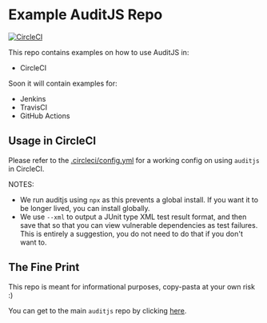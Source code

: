 # Example AuditJS Repo

[![CircleCI](https://circleci.com/gh/sonatype-nexus-community/example-auditjs-repo.svg?style=svg)](https://circleci.com/gh/sonatype-nexus-community/example-auditjs-repo)

This repo contains examples on how to use AuditJS in:

- CircleCI

Soon it will contain examples for:

- Jenkins
- TravisCI
- GitHub Actions

## Usage in CircleCI

Please refer to the [.circleci/config.yml](https://github.com/sonatype-nexus-community/example-auditjs-repo/blob/master/.circleci/config.yml) for a working config on using `auditjs` in CircleCI.

NOTES:

- We run auditjs using `npx` as this prevents a global install. If you want it to be longer lived, you can install globally.
- We use `--xml` to output a JUnit type XML test result format, and then save that so that you can view vulnerable dependencies as test failures. This is entirely a suggestion, you do not need to do that if you don't want to.

## The Fine Print

This repo is meant for informational purposes, copy-pasta at your own risk :)

You can get to the main `auditjs` repo by clicking [here](https://github.com/sonatype-nexus-community/auditjs).
